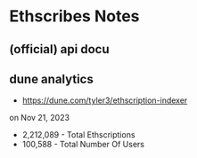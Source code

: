 # Ethscribes Notes


## (official) api docu






## dune analytics

- <https://dune.com/tyler3/ethscription-indexer>

on Nov 21, 2023
 - 2,212,089 - Total Ethscriptions
 - 100,588 - Total Number Of Users





